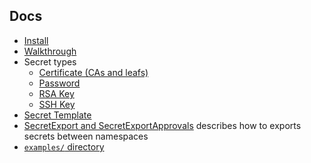## Docs

- [Install](install.md)
- [Walkthrough](walkthrough.md)
- Secret types
  - [Certificate (CAs and leafs)](certificate.md)
  - [Password](password.md)
  - [RSA Key](rsa_key.md)
  - [SSH Key](ssh_key.md)
- [Secret Template](secret-template.md)
- [SecretExport and SecretExportApprovals](secret-export.md) describes how to exports secrets between namespaces
- [`examples/` directory](../examples/)
